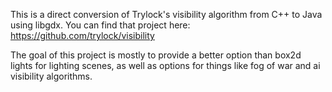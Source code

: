 This is a direct conversion of Trylock's visibility algorithm from C++ to Java using libgdx. You can find that project here: https://github.com/trylock/visibility

The goal of this project is mostly to provide a better option than box2d lights for lighting scenes, as well as options for things like fog of war and ai visibility algorithms.
